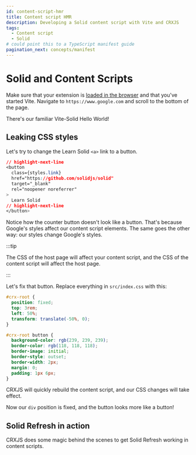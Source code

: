 ```yaml
---
id: content-script-hmr
title: Content script HMR
description: Developing a Solid content script with Vite and CRXJS
tags:
  - Content script
  - Solid
# could point this to a TypeScript manifest guide
pagination_next: concepts/manifest
---
```


# Solid and Content Scripts

Make sure that your extension is [loaded in the browser](dev-basics) and that
you've started Vite. Navigate to `https://www.google.com` and scroll to the
bottom of the page.

There's our familiar Vite-Solid Hello World!

<!-- TODO: add screenshot of raw content script -->

## Leaking CSS styles

Let's try to change the Learn Solid `<a>` link to a button.

```css title="src/App.jsx"
// highlight-next-line
<button
  class={styles.link}
  href="https://github.com/solidjs/solid"
  target="_blank"
  rel="noopener noreferrer"
>
  Learn Solid
// highlight-next-line
</button>
```

Notice how the counter button doesn't look like a button. That's because
Google's styles affect our content script elements. The same goes the other way:
our styles change Google's styles.

:::tip

The CSS of the host page will affect your content script, and the CSS of the
content script will affect the host page.

:::

Let's fix that button. Replace everything in `src/index.css` with this:

```css title="src/index.css"
#crx-root {
  position: fixed;
  top: 3rem;
  left: 50%;
  transform: translate(-50%, 0);
}

#crx-root button {
  background-color: rgb(239, 239, 239);
  border-color: rgb(118, 118, 118);
  border-image: initial;
  border-style: outset;
  border-width: 2px;
  margin: 0;
  padding: 1px 6px;
}
```

CRXJS will quickly rebuild the content script, and our CSS changes will take
effect.

<!-- TODO: add screenshot of fixed content script -->

Now our `div` position is fixed, and the button looks more like a button!

## Solid Refresh in action

CRXJS does some magic behind the scenes to get Solid Refresh working in content
scripts.

<!-- TODO: add more detailed instructions -->
